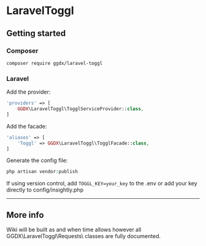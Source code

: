 # LaravelToggl
## Getting started
### Composer
`composer require ggdx/laravel-toggl`

### Laravel
Add the provider:
```php
'providers' => [
    GGDX\LaravelToggl\TogglServiceProvider::class,
]
```
Add the facade:
```php
'aliases' => [
    'Toggl' => GGDX\LaravelToggl\TogglFacade::class,
]
```
Generate the config file:
```php
php artisan vendor:publish
```
If using version control, add `TOGGL_KEY=your_key` to the .env or add your key directly to config/insightly.php
***
## More info
Wiki will be built as and when time allows however all GGDX\LaravelToggl\Requests\ classes are fully documented.
